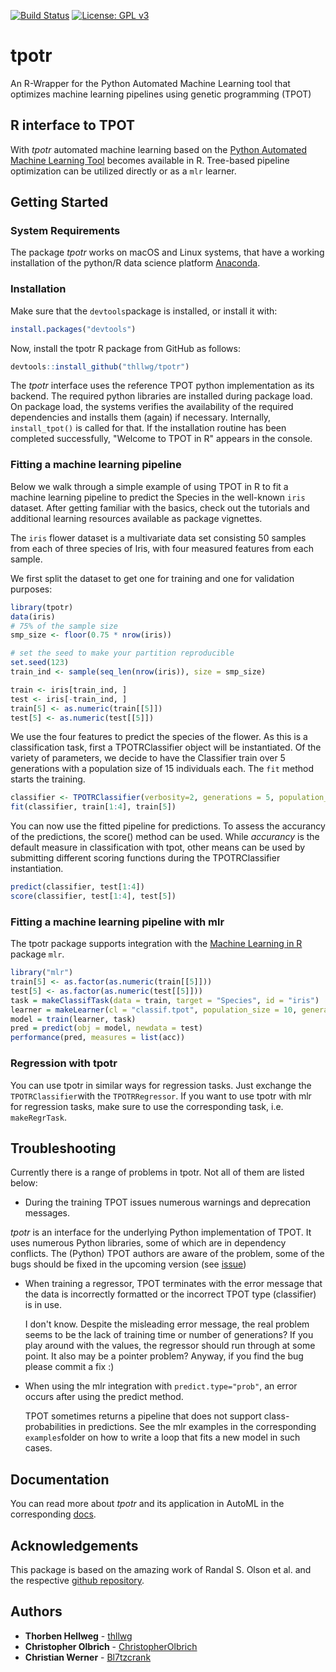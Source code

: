 [![Build Status](https://travis-ci.com/thllwg/tpotr.svg?branch=master)](https://travis-ci.com/thllwg/tpotr)
[![License: GPL v3](https://img.shields.io/badge/License-GPLv3-blue.svg)](https://www.gnu.org/licenses/gpl-3.0)

# tpotr
An R-Wrapper for the Python Automated Machine Learning tool that optimizes machine learning pipelines using genetic programming (TPOT)

## R interface to TPOT
With *tpotr* automated machine learning based on the [Python Automated Machine Learning Tool](https://github.com/EpistasisLab/tpot) becomes available in R. Tree-based pipeline optimization can be utilized directly or as a `mlr` learner.
      
## Getting Started

### System Requirements
The package *tpotr* works on macOS and Linux systems, that have a working installation of the python/R data science platform [Anaconda](https://www.anaconda.com/distribution/). 

### Installation
Make sure that the `devtools`package is installed, or install it with:
```r
install.packages("devtools")
```
Now, install the tpotr R package from GitHub as follows:
```r
devtools::install_github("thllwg/tpotr")
```
The *tpotr* interface uses the reference TPOT python implementation as its backend. The required python libraries are installed during package load. On package load, the systems verifies the availability of the required dependencies and installs them (again) if necessary. Internally, `install_tpot()` is called for that. If the installation routine has been completed successfully, "Welcome to TPOT in R" appears in the console.

### Fitting a machine learning pipeline
Below we walk through a simple example of using TPOT in R to fit a machine learning pipeline to predict the Species in the well-known `iris` dataset. After getting familiar with the basics, check out the tutorials and additional learning resources available as package vignettes.

The `iris` flower dataset is a multivariate data set consisting 50 samples from each of three species of Iris, with four measured features from each sample.

We first split the dataset to get one for training and one for validation purposes:
```r
library(tpotr)
data(iris)
# 75% of the sample size
smp_size <- floor(0.75 * nrow(iris))

# set the seed to make your partition reproducible
set.seed(123)
train_ind <- sample(seq_len(nrow(iris)), size = smp_size)

train <- iris[train_ind, ]
test <- iris[-train_ind, ]
train[5] <- as.numeric(train[[5]])
test[5] <- as.numeric(test[[5]])
```
We use the four features to predict the species of the flower. As this is a classification task, first a TPOTRClassifier object will be instantiated. Of the variety of parameters, we decide to have the Classifier train over 5 generations with a population size of 15 individuals each. The `fit` method starts the training.
```r
classifier <- TPOTRClassifier(verbosity=2, generations = 5, population_size=15, n_jobs = 3)
fit(classifier, train[1:4], train[5])
```
You can now use the fitted pipeline for predictions. To assess the accurancy of the predictions, the score() method can be used. While *accurancy* is the default measure in classification with tpot, other means can be used by submitting different scoring functions during the TPOTRClassifier instantiation.
```r
predict(classifier, test[1:4])
score(classifier, test[1:4], test[5])
```

### Fitting a machine learning pipeline with mlr
The tpotr package supports integration with the [Machine Learning in R](https://mlr.mlr-org.com/) package `mlr`. 
```r
library("mlr")
train[5] <- as.factor(as.numeric(train[[5]]))
test[5] <- as.factor(as.numeric(test[[5]]))
task = makeClassifTask(data = train, target = "Species", id = "iris")
learner = makeLearner(cl = "classif.tpot", population_size = 10, generations = 3, n_jobs = 3, verbosity = 2)
model = train(learner, task)
pred = predict(obj = model, newdata = test)
performance(pred, measures = list(acc))
```

### Regression with tpotr
You can use tpotr in similar ways for regression tasks. Just exchange the `TPOTRClassifier`with the `TPOTRRegressor`. If you want to use tpotr with mlr for regression tasks, make sure to use the corresponding task, i.e. `makeRegrTask`.

## Troubleshooting
Currently there is a range of problems in tpotr. Not all of them are listed below:
  
* During the training TPOT issues numerous warnings and deprecation messages.

*tpotr* is an interface for the underlying Python implementation of TPOT. It uses numerous Python libraries, some of which are in dependency conflicts. The (Python) TPOT authors are aware of the problem, some of the bugs should be fixed in the upcoming version (see [issue](https://github.com/EpistasisLab/tpot/issues/869))

* When training a regressor, TPOT terminates with the error message that the data is incorrectly formatted or the incorrect TPOT type (classifier) is in use.

   I don't know. Despite the misleading error message, the real problem seems to be the lack of training time or number of generations? If you play around with the values, the regressor should run through at some point. It also may be a pointer problem? Anyway, if you find the bug please commit a fix :)

* When using the mlr integration with `predict.type="prob"`, an error occurs after using the predict method.

   TPOT sometimes returns a pipeline that does not support class-probabilities in predictions. See the mlr examples in the corresponding `examples`folder on how to write a loop that fits a new model in such cases. 
   
## Documentation
You can read more about *tpotr* and its application in AutoML in the corresponding [docs](https://thllwg.github.io/tpotr).

## Acknowledgements
This package is based on the amazing work of Randal S. Olson et al. and the respective [github repository](https://github.com/EpistasisLab/tpot).

## Authors

* **Thorben Hellweg** - [thllwg](https://github.com/thllwg)
* **Christopher Olbrich** - [ChristopherOlbrich](https://github.com/ChristopherOlbrich) 
* **Christian Werner** - [Bl7tzcrank](https://github.com/Bl7tzcrank)
